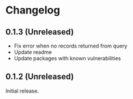 # Changelog

## 0.1.3 (Unreleased)

* Fix error when no records returned from query
* Update readme
* Update packages with known vulnerabilities

## 0.1.2 (Unreleased)

Initial release.